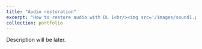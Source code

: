 ```yaml
---
title: "Audio restoration"
excerpt: "How to restore audio with DL 1<br/><img src='/images/sound1.png'>"
collection: portfolio
---
```


Description will be later.

